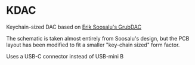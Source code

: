 # KDAC
Keychain-sized DAC based on [Erik Soosalu's GrubDAC](http://www.diyforums.org/GrubDAC/GrubDACoverview.php)

The schematic is taken almost entirely from Soosalu's design, but the PCB layout has been modified to fit a smaller "key-chain sized" form factor.

Uses a USB-C connector instead of USB-mini B

